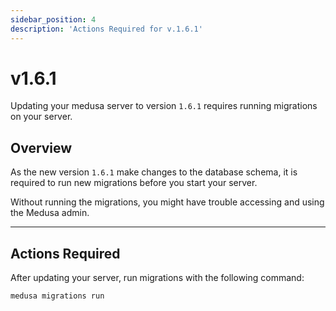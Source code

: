 ```yaml
---
sidebar_position: 4
description: 'Actions Required for v.1.6.1'
---
```


# v1.6.1

Updating your medusa server to version `1.6.1` requires running migrations on your server.

## Overview

As the new version `1.6.1` make changes to the database schema, it is required to run new migrations before you start your server.

Without running the migrations, you might have trouble accessing and using the Medusa admin.

---

## Actions Required

After updating your server, run migrations with the following command:

```bash
medusa migrations run
```
